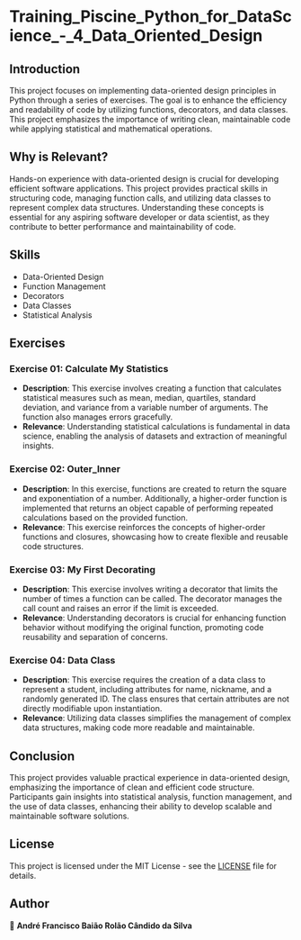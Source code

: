 # Training_Piscine_Python_for_DataScience_-_4_Data_Oriented_Design

## Introduction
This project focuses on implementing data-oriented design principles in Python through a series of exercises. The goal is to enhance the efficiency and readability of code by utilizing functions, decorators, and data classes. This project emphasizes the importance of writing clean, maintainable code while applying statistical and mathematical operations.

## Why is Relevant?
Hands-on experience with data-oriented design is crucial for developing efficient software applications. This project provides practical skills in structuring code, managing function calls, and utilizing data classes to represent complex data structures. Understanding these concepts is essential for any aspiring software developer or data scientist, as they contribute to better performance and maintainability of code.

## Skills
- Data-Oriented Design
- Function Management
- Decorators
- Data Classes
- Statistical Analysis

## Exercises
### Exercise 01: Calculate My Statistics
- **Description**: This exercise involves creating a function that calculates statistical measures such as mean, median, quartiles, standard deviation, and variance from a variable number of arguments. The function also manages errors gracefully.
- **Relevance**: Understanding statistical calculations is fundamental in data science, enabling the analysis of datasets and extraction of meaningful insights.

### Exercise 02: Outer_Inner
- **Description**: In this exercise, functions are created to return the square and exponentiation of a number. Additionally, a higher-order function is implemented that returns an object capable of performing repeated calculations based on the provided function.
- **Relevance**: This exercise reinforces the concepts of higher-order functions and closures, showcasing how to create flexible and reusable code structures.

### Exercise 03: My First Decorating
- **Description**: This exercise involves writing a decorator that limits the number of times a function can be called. The decorator manages the call count and raises an error if the limit is exceeded.
- **Relevance**: Understanding decorators is crucial for enhancing function behavior without modifying the original function, promoting code reusability and separation of concerns.

### Exercise 04: Data Class
- **Description**: This exercise requires the creation of a data class to represent a student, including attributes for name, nickname, and a randomly generated ID. The class ensures that certain attributes are not directly modifiable upon instantiation.
- **Relevance**: Utilizing data classes simplifies the management of complex data structures, making code more readable and maintainable.

## Conclusion
This project provides valuable practical experience in data-oriented design, emphasizing the importance of clean and efficient code structure. Participants gain insights into statistical analysis, function management, and the use of data classes, enhancing their ability to develop scalable and maintainable software solutions.

## License
This project is licensed under the MIT License - see the [LICENSE](./LICENSE) file for details.

## Author
👤 **André Francisco Baião Rolão Cândido da Silva**
